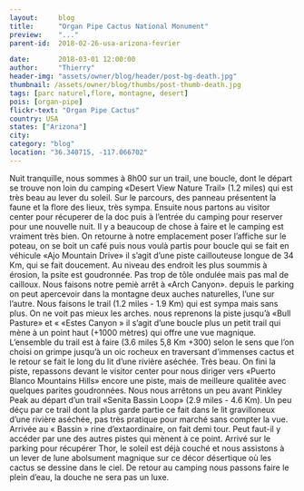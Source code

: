 ```yaml
---
layout:     blog
title:      "Organ Pipe Cactus National Monument"
preview:    "..."
parent-id:  2018-02-26-usa-arizona-fevrier

date:       2018-03-01 12:00:00
author:     "Thierry"
header-img: "assets/owner/blog/header/post-bg-death.jpg"
thumbnail: /assets/owner/blog/thumbs/post-thumb-death.jpg
tags: [parc naturel,flore, montagne, desert]
pois: [organ-pipe]
flickr-text: "Organ Pipe Cactus"
country: USA 
states: ["Arizona"]
city: 
category: "blog"
location: "36.340715, -117.066702"
---
```


Nuit tranquille, nous sommes à 8h00 sur un trail, une boucle, dont le départ se trouve non loin du camping «Desert View Nature Trail» (1.2 miles) qui est très beau au lever du soleil. Sur le parcours, des panneau présentent la faune et la flore des lieux, très sympa. Ensuite nous partons au visitor center pour récuperer de la doc puis à l’entrée du camping pour reserver pour une nouvelle nuit. Il y a beaucoup de chose à faire et le camping est vraiment très bien. On retourne à notre emplacement poser l’affiche sur le poteau, on se boit un café puis nous voulà partis pour boucle qui se fait en véhicule «Ajo Mountain Drive» il s’agit d’une piste caillouteuse longue de 34 Km, qui se fait doucement. Au niveau des endroit les plus soummis à érosion, la psite est goudronnée. Pas trop de tôle ondulée mais pas mal de cailloux. Nous faisons notre pemiè arrêt à «Arch Canyon». depuis le parking on peut apercevoir dans la montagne deux auches naturelles, l’une sur l’autre. Nous faisons le trail (1.2 miles - 1.9 Km) qui est sympa mais sans plus. On ne voit pas mieux les arches. nous reprenons la piste jusqu’à «Bull Pasture» et « «Estes Canyon » il s’agit d’une boucle plus un petit trail qui mène à un point haut (+1000 mètres) qui offre une vue magnique. L’ensemble du trail est à faire (3.6 miles 5,8 Km +300) selon le sens que l’on choisi on grimpe jusqu’à un oic rocheux en traversant d’immenses cactus et le retour se fait le long du lit d’une rivière aséchée. Très beau.
On fini la piste, repassons devant le visitor center pour nous diriger vers «Puerto Blanco Mountains Hills» encore une piste, mais de meilleure qualitée avec quelques parites goudronnées. Nous nous arrêtons un peu avant Pinkley Peak au départ d’un trail «Senita Bassin Loop» (2.9 miles - 4.6 Km). Un peu déçu par ce trail dont la plus garde partie ce fait dans le lit gravilloneux d’une rivière aséchée, pas très pratique pour marché sans compter la vue. Arrivée au « Bassin » rine d’extaordinaire, on fait demi tour. Peut faut-il y accéder par une des autres pistes qui mènent à ce point. Arrivé sur le parking pour récupérer Thor, le soleil est déjà couché et nous assistons à un lever de lune abolsument magnique sur ce décor désertique où les cactus se dessine dans le ciel. De retour au camping nous passons faire le plein d’eau, la douche ne sera pas un luxe.
